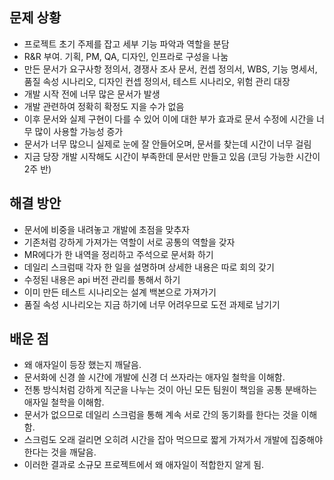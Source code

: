 ## 문제 상황

- 프로젝트 초기 주제를 잡고 세부 기능 파악과 역할을 분담
- R&R 부여. 기획, PM, QA, 디자인, 인프라로 구성을 나눔
- 만든 문서가 요구사항 정의서, 경쟁사 조사 문서, 컨셉 정의서, WBS, 기능 명세서, 품질 속성 시나리오, 디자인 컨셉 정의서, 테스트 시나리오, 위험 관리 대장
- 개발 시작 전에 너무 많은 문서가 발생
- 개발 관련하여 정확히 확정도 지을 수가 없음
- 이후 문서와 실제 구현이 다를 수 있어 이에 대한 부가 효과로 문서 수정에 시간을 너무 많이 사용할 가능성 증가
- 문서가 너무 많으니 실제로 눈에 잘 안들어오며, 문서를 찾는데 시간이 너무 걸림
- 지금 당장 개발 시작해도 시간이 부족한데 문서만 만들고 있음 (코딩 가능한 시간이 2주 반)

## 해결 방안

- 문서에 비중을 내려놓고 개발에 초점을 맞추자
- 기존처럼 강하게 가져가는 역할이 서로 공통의 역할을 갖자
- MR에다가 한 내역을 정리하고 주석으로 문서화 하기
- 데일리 스크럼때 각자 한 일을 설명하며 상세한 내용은 따로 회의 갖기
- 수정된 내용은 api 버전 관리를 통해서 하기
- 이미 만든 테스트 시나리오는 설계 백본으로 가져가기
- 품질 속성 시나리오는 지금 하기에 너무 어려우므로 도전 과제로 남기기

## 배운 점

- 왜 애자일이 등장 했는지 깨달음.
- 문서화에 신경 쓸 시간에 개발에 신경 더 쓰자라는 애자일 철학을 이해함.
- 전통 방식처럼 강하게 직군을 나누는 것이 아닌 모든 팀원이 책임을 공통 분배하는 애자일 철학을 이해함.
- 문서가 없으므로 데일리 스크럼을 통해 계속 서로 간의 동기화를 한다는 것을 이해함.
- 스크럼도 오래 걸리면 오히려 시간을 잡아 먹으므로 짧게 가져가서 개발에 집중해야 한다는 것을 깨달음.
- 이러한 결과로 소규모 프로젝트에서 왜 애자일이 적합한지 알게 됨.